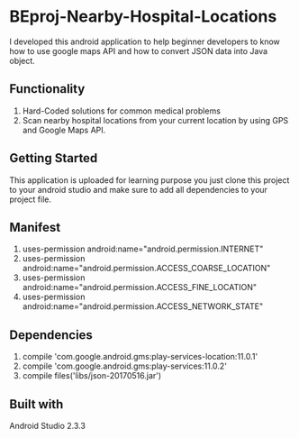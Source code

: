 # BEproj-Nearby-Hospital-Locations
I developed this android application to help beginner developers to know how to use google maps API and how to convert JSON data into Java object.
## Functionality
1. Hard-Coded solutions for common medical problems
2. Scan nearby hospital locations from your current location by using GPS and Google Maps API.
## Getting Started
This application is uploaded for learning purpose you just clone this project to your android studio and make sure to add all dependencies  to your project file.
## Manifest
  1. uses-permission android:name="android.permission.INTERNET"
  2. uses-permission android:name="android.permission.ACCESS_COARSE_LOCATION"
  3. uses-permission android:name="android.permission.ACCESS_FINE_LOCATION"
  4. uses-permission android:name="android.permission.ACCESS_NETWORK_STATE"
## Dependencies
  1. compile 'com.google.android.gms:play-services-location:11.0.1'
  2. compile 'com.google.android.gms:play-services:11.0.2'
  3. compile files('libs/json-20170516.jar')
## Built with
Android Studio 2.3.3
